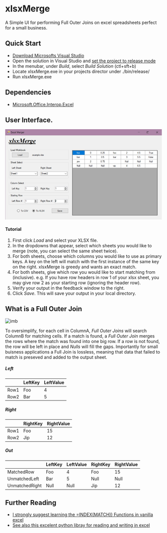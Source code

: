 # xlsxMerge
A Simple UI for performing Full Outer Joins on excel spreadsheets perfect for a small business.

## Quick Start

- [Download Microsofts Visual Studio](https://visualstudio.microsoft.com/vs/)
- Open the solution in Visual Studio and [set the project to release mode](https://learn.microsoft.com/en-us/visualstudio/debugger/how-to-set-debug-and-release-configurations?view=vs-2022)
- In the menubar, under *Build*, select *Build Solution* (ctl+sft+b)
- Locate xlsxMerge.exe in your projects director under ./bin/release/
- Run xlsxMerge.exe


## Dependencies

- [Microsoft.Office.Interop.Excel](https://learn.microsoft.com/en-us/dotnet/api/microsoft.office.interop.excel?view=excel-pia)

## User Interface.

![ima](xlsxMergeUI.jpg)

#### Tutorial

1. First click *Load* and select your XLSX file.
2. In the dropdowns that appear, select which sheets you would like to merge (note, you can select the same sheet twice).
3. For both sheets, choose which columns you would like to use as primary keys. A key on the left will match with the first instance of the same key on the right. xlsxMerge is greedy and wants an exact match.
4. For both sheets, give which row you would like to start matching from (inclusive). e.g. If you have row headers in row 1 of your xlsx sheet, you may give row 2 as your starting row (ignoring the header row).
5. Verify your output in the feedback window to the right.
6. Click *Save*. This will save your output in your local directory.

## What is a Full Outer Join

![imb](https://upload.wikimedia.org/wikipedia/commons/thumb/3/3d/SQL_Join_-_05b_A_Full_Join_B.svg/330px-SQL_Join_-_05b_A_Full_Join_B.svg.png)

To oversimplify, for each cell in ColumnA, *Full Outer Joins* will search ColumnB for matching cells. 
If a match is found, a *Full Outer Join* merges the rows where the match was found into one big row.
If a row is not found, the row will be left in place and *Nulls* will fill the gaps.
Importantly for small buisness applications a Full Join is lossless, meaning that data that failed to match is preseved and added to the output sheet.

##### Left
|      | LeftKey | LeftValue |
|------|---------|-----------|
| Row1 | Foo     | 4         |
| Row2 | Bar     | 5         |

##### Right

|      | RightKey | RightValue |
|------|----------|------------|
| Row1 | Foo      | 15         |
| Row2 | Jip      | 12         |

##### Out

|                | LeftKey | LeftValue | RightKey | RightValue |
|----------------|---------|-----------|----------|------------|
| MatchedRow     | Foo     | 4         | Foo      | 15         |
| UnmatchedLeft  | Bar     | 5         | Null     | Null       |
| UnmatchedRight | Null    | Null      | Jip      | 12         |


## Further Reading

- [I strongly suggest learning the =INDEX(MATCH)) Functions in vanilla excel](https://www.youtube.com/watch?v=F264FpBDX28)
- [See also this excelent python libray for reading and writing in excel](https://openpyxl.readthedocs.io/en/stable/)
